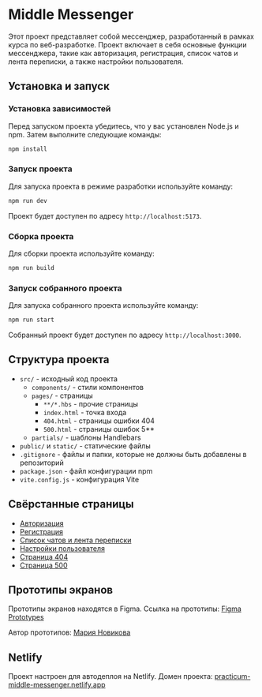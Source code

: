 # Middle Messenger

Этот проект представляет собой мессенджер, разработанный в рамках курса по веб-разработке. Проект включает в себя основные функции мессенджера, такие как авторизация, регистрация, список чатов и лента переписки, а также настройки пользователя.

## Установка и запуск

### Установка зависимостей

Перед запуском проекта убедитесь, что у вас установлен Node.js и npm. Затем выполните следующие команды:

``` bash
npm install
```

### Запуск проекта

Для запуска проекта в режиме разработки используйте команду:

``` bash
npm run dev
```

Проект будет доступен по адресу `http://localhost:5173`.

### Сборка проекта

Для сборки проекта используйте команду:

``` bash
npm run build
```

### Запуск собранного проекта

Для запуска собранного проекта используйте команду:

``` bash
npm run start
```

Cобранный проект будет доступен по адресу `http://localhost:3000`.

## Структура проекта

- `src/` - исходный код проекта
  - `components/` - стили компонентов
  - `pages/` - страницы
     - `**/*.hbs` - прочие страницы
     - `index.html` - точка входа
     - `404.html` - страницы ошибки 404
     - `500.html` - страницы ошибок 5**
  - `partials/` - шаблоны Handlebars
- `public/` и `static/` - статические файлы
- `.gitignore` - файлы и папки, которые не должны быть добавлены в репозиторий
- `package.json` - файл конфигурации npm
- `vite.config.js` - конфигурация Vite

## Свёрстанные страницы

- [Авторизация](https://practicum-middle-messenger.netlify.app/signin/)
- [Регистрация](https://practicum-middle-messenger.netlify.app/signup/)
- [Список чатов и лента переписки](https://practicum-middle-messenger.netlify.app/)
- [Настройки пользователя](https://practicum-middle-messenger.netlify.app/profile/)
- [Страница 404](https://practicum-middle-messenger.netlify.app/404)
- [Страница 500](https://practicum-middle-messenger.netlify.app/500)

## Прототипы экранов

Прототипы экранов находятся в Figma. Ссылка на прототипы: [Figma Prototypes](https://www.figma.com/design/b80KB4QgRVcri89rTnO88R/Мессенджер?node-id=0-1&t=yc4T5f9dUkhWfg86-0)

Автор прототипов: [Мария Новикова](https://vk.com/maaryno)

## Netlify

Проект настроен для автодеплоя на Netlify. Домен проекта: [practicum-middle-messenger.netlify.app](https://practicum-middle-messenger.netlify.app/)
